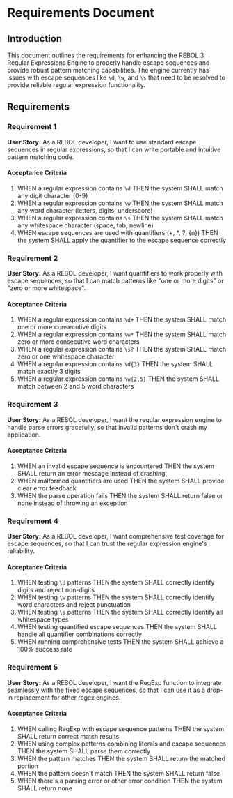 # Requirements Document

## Introduction

This document outlines the requirements for enhancing the REBOL 3 Regular Expressions Engine to properly handle escape sequences and provide robust pattern matching capabilities. The engine currently has issues with escape sequences like `\d`, `\w`, and `\s` that need to be resolved to provide reliable regular expression functionality.

## Requirements

### Requirement 1

**User Story:** As a REBOL developer, I want to use standard escape sequences in regular expressions, so that I can write portable and intuitive pattern matching code.

#### Acceptance Criteria

1. WHEN a regular expression contains `\d` THEN the system SHALL match any digit character (0-9)
2. WHEN a regular expression contains `\w` THEN the system SHALL match any word character (letters, digits, underscore)
3. WHEN a regular expression contains `\s` THEN the system SHALL match any whitespace character (space, tab, newline)
4. WHEN escape sequences are used with quantifiers (+, *, ?, {n}) THEN the system SHALL apply the quantifier to the escape sequence correctly

### Requirement 2

**User Story:** As a REBOL developer, I want quantifiers to work properly with escape sequences, so that I can match patterns like "one or more digits" or "zero or more whitespace".

#### Acceptance Criteria

1. WHEN a regular expression contains `\d+` THEN the system SHALL match one or more consecutive digits
2. WHEN a regular expression contains `\w*` THEN the system SHALL match zero or more consecutive word characters
3. WHEN a regular expression contains `\s?` THEN the system SHALL match zero or one whitespace character
4. WHEN a regular expression contains `\d{3}` THEN the system SHALL match exactly 3 digits
5. WHEN a regular expression contains `\w{2,5}` THEN the system SHALL match between 2 and 5 word characters

### Requirement 3

**User Story:** As a REBOL developer, I want the regular expression engine to handle parse errors gracefully, so that invalid patterns don't crash my application.

#### Acceptance Criteria

1. WHEN an invalid escape sequence is encountered THEN the system SHALL return an error message instead of crashing
2. WHEN malformed quantifiers are used THEN the system SHALL provide clear error feedback
3. WHEN the parse operation fails THEN the system SHALL return false or none instead of throwing an exception

### Requirement 4

**User Story:** As a REBOL developer, I want comprehensive test coverage for escape sequences, so that I can trust the regular expression engine's reliability.

#### Acceptance Criteria

1. WHEN testing `\d` patterns THEN the system SHALL correctly identify digits and reject non-digits
2. WHEN testing `\w` patterns THEN the system SHALL correctly identify word characters and reject punctuation
3. WHEN testing `\s` patterns THEN the system SHALL correctly identify all whitespace types
4. WHEN testing quantified escape sequences THEN the system SHALL handle all quantifier combinations correctly
5. WHEN running comprehensive tests THEN the system SHALL achieve a 100% success rate

### Requirement 5

**User Story:** As a REBOL developer, I want the RegExp function to integrate seamlessly with the fixed escape sequences, so that I can use it as a drop-in replacement for other regex engines.

#### Acceptance Criteria

1. WHEN calling RegExp with escape sequence patterns THEN the system SHALL return correct match results
2. WHEN using complex patterns combining literals and escape sequences THEN the system SHALL parse them correctly
3. WHEN the pattern matches THEN the system SHALL return the matched portion
4. WHEN the pattern doesn't match THEN the system SHALL return false
5. WHEN there's a parsing error or other error condition THEN the system SHALL return none
